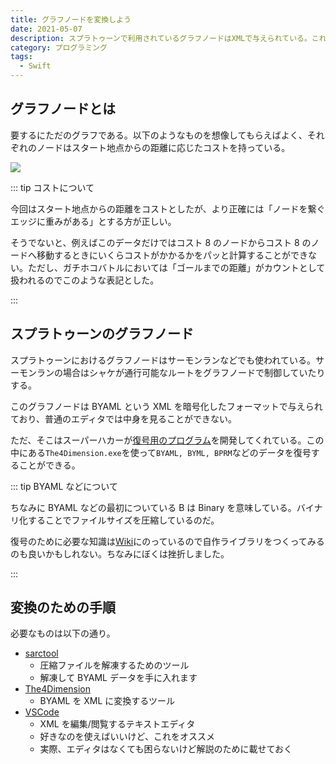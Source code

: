 ```yaml
---
title: グラフノードを変換しよう
date: 2021-05-07
description: スプラトゥーンで利用されているグラフノードはXMLで与えられている。これをグラフとて利用できるように変換するための手順を解説。
category: プログラミング
tags:
  - Swift
---
```


## グラフノードとは

要するにただのグラフである。以下のようなものを想像してもらえばよく、それぞれのノードはスタート地点からの距離に応じたコストを持っている。

![](https://pbs.twimg.com/media/E0vqIKKXEAYAUtx?format=png)

::: tip コストについて

今回はスタート地点からの距離をコストとしたが、より正確には「ノードを繋ぐエッジに重みがある」とする方が正しい。

そうでないと、例えばこのデータだけではコスト 8 のノードからコスト 8 のノードへ移動するときにいくらコストがかかるかをパッと計算することができない。ただし、ガチホコバトルにおいては「ゴールまでの距離」がカウントとして扱われるのでこのような表記とした。

:::

## スプラトゥーンのグラフノード

スプラトゥーンにおけるグラフノードはサーモンランなどでも使われている。サーモンランの場合はシャケが通行可能なルートをグラフノードで制御していたりする。

このグラフノードは BYAML という XML を暗号化したフォーマットで与えられており、普通のエディタでは中身を見ることができない。

ただ、そこはスーパーハカーが[復号用のプログラム](https://github.com/exelix11/TheFourthDimension)を開発してくれている。この中にある`The4Dimension.exe`を使って`BYAML, BYML, BPRM`などのデータを復号することができる。

::: tip BYAML などについて

ちなみに BYAML などの最初についている B は Binary を意味している。バイナリ化することでファイルサイズを圧縮しているのだ。

復号のために必要な知識は[Wiki](<http://mk8.tockdom.com/wiki/BYAML_(File_Format)>)にのっているので自作ライブラリをつくってみるのも良いかもしれない。ちなみにぼくは挫折しました。

:::

## 変換のための手順

必要なものは以下の通り。

- [sarctool](https://github.com/aboood40091/SARC-Tool)
  - 圧縮ファイルを解凍するためのツール
  - 解凍して BYAML データを手に入れます
- [The4Dimension](https://github.com/exelix11/TheFourthDimension)
  - BYAML を XML に変換するツール
- [VSCode](https://azure.microsoft.com/ja-jp/products/visual-studio-code/)
  - XML を編集/閲覧するテキストエディタ
  - 好きなのを使えばいいけど、これをオススメ
  - 実際、エディタはなくても困らないけど解説のために載せておく
